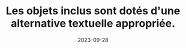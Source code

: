 ---
N: '115'
Rubrique: Images et médias
title: Les objets inclus sont dotés d'une alternative textuelle appropriée. 
detail: Les objets inclus sont dotés d'une alternative textuelle appropriée. 
categories: [" Images et médias"]
agrege: O4115-E026
opquast: '4 115'
indiceebook: '26'
description: "Règle n° 026"
weight:  026
actif: '1'
layout: rules
date: 2023-09-28
tags: ["", ""]
objectif: ["", ""]
Meo: ""
Controle: ""
Auteur: ""
---